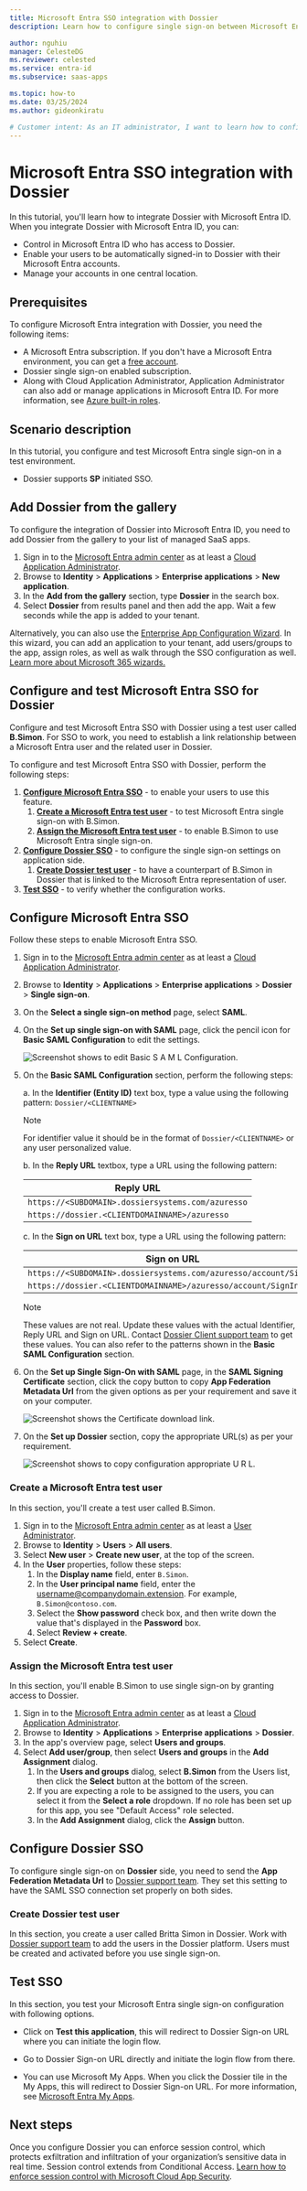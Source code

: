 ```yaml
---
title: Microsoft Entra SSO integration with Dossier
description: Learn how to configure single sign-on between Microsoft Entra ID and Dossier.

author: nguhiu
manager: CelesteDG
ms.reviewer: celested
ms.service: entra-id
ms.subservice: saas-apps

ms.topic: how-to
ms.date: 03/25/2024
ms.author: gideonkiratu

# Customer intent: As an IT administrator, I want to learn how to configure single sign-on between Microsoft Entra ID and Dossier so that I can control who has access to Dossier, enable automatic sign-in with Microsoft Entra accounts, and manage my accounts in one central location.
---
```

# Microsoft Entra SSO integration with Dossier

In this tutorial, you'll learn how to integrate Dossier with Microsoft Entra ID. When you integrate Dossier with Microsoft Entra ID, you can:

* Control in Microsoft Entra ID who has access to Dossier.
* Enable your users to be automatically signed-in to Dossier with their Microsoft Entra accounts.
* Manage your accounts in one central location.

## Prerequisites

To configure Microsoft Entra integration with Dossier, you need the following items:

* A Microsoft Entra subscription. If you don't have a Microsoft Entra environment, you can get a [free account](https://azure.microsoft.com/free/).
* Dossier single sign-on enabled subscription.
* Along with Cloud Application Administrator, Application Administrator can also add or manage applications in Microsoft Entra ID.
For more information, see [Azure built-in roles](~/identity/role-based-access-control/permissions-reference.md).

## Scenario description

In this tutorial, you configure and test Microsoft Entra single sign-on in a test environment.

* Dossier supports **SP** initiated SSO.

## Add Dossier from the gallery

To configure the integration of Dossier into Microsoft Entra ID, you need to add Dossier from the gallery to your list of managed SaaS apps.

1. Sign in to the [Microsoft Entra admin center](https://entra.microsoft.com) as at least a [Cloud Application Administrator](~/identity/role-based-access-control/permissions-reference.md#cloud-application-administrator).
1. Browse to **Identity** > **Applications** > **Enterprise applications** > **New application**.
1. In the **Add from the gallery** section, type **Dossier** in the search box.
1. Select **Dossier** from results panel and then add the app. Wait a few seconds while the app is added to your tenant.

 Alternatively, you can also use the [Enterprise App Configuration Wizard](https://portal.office.com/AdminPortal/home?Q=Docs#/azureadappintegration). In this wizard, you can add an application to your tenant, add users/groups to the app, assign roles, as well as walk through the SSO configuration as well. [Learn more about Microsoft 365 wizards.](/microsoft-365/admin/misc/azure-ad-setup-guides)

<a name='configure-and-test-azure-ad-sso-for-dossier'></a>

## Configure and test Microsoft Entra SSO for Dossier

Configure and test Microsoft Entra SSO with Dossier using a test user called **B.Simon**. For SSO to work, you need to establish a link relationship between a Microsoft Entra user and the related user in Dossier.

To configure and test Microsoft Entra SSO with Dossier, perform the following steps:

1. **[Configure Microsoft Entra SSO](#configure-azure-ad-sso)** - to enable your users to use this feature.
    1. **[Create a Microsoft Entra test user](#create-an-azure-ad-test-user)** - to test Microsoft Entra single sign-on with B.Simon.
    1. **[Assign the Microsoft Entra test user](#assign-the-azure-ad-test-user)** - to enable B.Simon to use Microsoft Entra single sign-on.
1. **[Configure Dossier SSO](#configure-dossier-sso)** - to configure the single sign-on settings on application side.
    1. **[Create Dossier test user](#create-dossier-test-user)** - to have a counterpart of B.Simon in Dossier that is linked to the Microsoft Entra representation of user.
1. **[Test SSO](#test-sso)** - to verify whether the configuration works.

<a name='configure-azure-ad-sso'></a>

## Configure Microsoft Entra SSO

Follow these steps to enable Microsoft Entra SSO.

1. Sign in to the [Microsoft Entra admin center](https://entra.microsoft.com) as at least a [Cloud Application Administrator](~/identity/role-based-access-control/permissions-reference.md#cloud-application-administrator).
1. Browse to **Identity** > **Applications** > **Enterprise applications** > **Dossier** > **Single sign-on**.
1. On the **Select a single sign-on method** page, select **SAML**.
1. On the **Set up single sign-on with SAML** page, click the pencil icon for **Basic SAML Configuration** to edit the settings.

    ![Screenshot shows to edit Basic S A M L Configuration.](common/edit-urls.png "Basic Configuration")

1. On the **Basic SAML Configuration** section, perform the following steps:

    a. In the **Identifier (Entity ID)** text box, type a value using the following pattern: `Dossier/<CLIENTNAME>`

    > [!NOTE]
	> For identifier value it should be in the format of `Dossier/<CLIENTNAME>` or any user personalized value.

    b. In the **Reply URL** textbox, type a URL using the following pattern:
	
    | **Reply URL** |
    |--------|
    |`https://<SUBDOMAIN>.dossiersystems.com/azuresso`|
    |`https://dossier.<CLIENTDOMAINNAME>/azuresso`|
    
	c. In the **Sign on URL** text box, type a URL using the following pattern:

    | **Sign on URL** |
    |----------|
    |`https://<SUBDOMAIN>.dossiersystems.com/azuresso/account/SignIn`|
    |`https://dossier.<CLIENTDOMAINNAME>/azuresso/account/SignIn`|

	> [!NOTE]
	> These values are not real. Update these values with the actual Identifier, Reply URL and Sign on URL. Contact [Dossier Client support team](mailto:support@intellimedia.ca) to get these values. You can also refer to the patterns shown in the **Basic SAML Configuration** section.

1. On the **Set up Single Sign-On with SAML** page, in the **SAML Signing Certificate** section, click the copy button to copy **App Federation Metadata Url** from the given options as per your requirement and save it on your computer.

	![Screenshot shows the Certificate download link.](common/copy-metadataurl.png "Certificate")

1. On the **Set up Dossier** section, copy the appropriate URL(s) as per your requirement.

	![Screenshot shows to copy configuration appropriate U R L.](common/copy-configuration-urls.png "Metadata")

<a name='create-an-azure-ad-test-user'></a>

### Create a Microsoft Entra test user 

In this section, you'll create a test user called B.Simon.

1. Sign in to the [Microsoft Entra admin center](https://entra.microsoft.com) as at least a [User Administrator](~/identity/role-based-access-control/permissions-reference.md#user-administrator).
1. Browse to **Identity** > **Users** > **All users**.
1. Select **New user** > **Create new user**, at the top of the screen.
1. In the **User** properties, follow these steps:
   1. In the **Display name** field, enter `B.Simon`.  
   1. In the **User principal name** field, enter the username@companydomain.extension. For example, `B.Simon@contoso.com`.
   1. Select the **Show password** check box, and then write down the value that's displayed in the **Password** box.
   1. Select **Review + create**.
1. Select **Create**.

<a name='assign-the-azure-ad-test-user'></a>

### Assign the Microsoft Entra test user

In this section, you'll enable B.Simon to use single sign-on by granting access to Dossier.

1. Sign in to the [Microsoft Entra admin center](https://entra.microsoft.com) as at least a [Cloud Application Administrator](~/identity/role-based-access-control/permissions-reference.md#cloud-application-administrator).
1. Browse to **Identity** > **Applications** > **Enterprise applications** > **Dossier**.
1. In the app's overview page, select **Users and groups**.
1. Select **Add user/group**, then select **Users and groups** in the **Add Assignment** dialog.
   1. In the **Users and groups** dialog, select **B.Simon** from the Users list, then click the **Select** button at the bottom of the screen.
   1. If you are expecting a role to be assigned to the users, you can select it from the **Select a role** dropdown. If no role has been set up for this app, you see "Default Access" role selected.
   1. In the **Add Assignment** dialog, click the **Assign** button.

## Configure Dossier SSO

To configure single sign-on on **Dossier** side, you need to send the **App Federation Metadata Url** to [Dossier support team](mailto:support@intellimedia.ca). They set this setting to have the SAML SSO connection set properly on both sides.

### Create Dossier test user

In this section, you create a user called Britta Simon in Dossier. Work with [Dossier support team](mailto:support@intellimedia.ca) to add the users in the Dossier platform. Users must be created and activated before you use single sign-on.

## Test SSO

In this section, you test your Microsoft Entra single sign-on configuration with following options. 

* Click on **Test this application**, this will redirect to Dossier Sign-on URL where you can initiate the login flow. 

* Go to Dossier Sign-on URL directly and initiate the login flow from there.

* You can use Microsoft My Apps. When you click the Dossier tile in the My Apps, this will redirect to Dossier Sign-on URL. For more information, see [Microsoft Entra My Apps](/azure/active-directory/manage-apps/end-user-experiences#azure-ad-my-apps).

## Next steps

Once you configure Dossier you can enforce session control, which protects exfiltration and infiltration of your organization’s sensitive data in real time. Session control extends from Conditional Access. [Learn how to enforce session control with Microsoft Cloud App Security](/cloud-app-security/proxy-deployment-aad).
